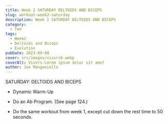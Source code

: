 ```yaml
---
title: Week 2 SATURDAY DELTOIDS AND BICEPS
slug: workout-week2-saturday 
description: Week 2 SATURDAY DELTOIDS AND BICEPS
category:
  - Two
tags:
  - Week2
  - Deltoids and Biceps
  - Evolution  
pubDate: 2023-09-08
cover: src/images/visvrs6.webp
coverAlt: VisVrs-Lorem ipsum dolor sit amet
author: Joe Manganiello 
---
```


SATURDAY: DELTOIDS AND BICEPS  

- Dynamic Warm-Up

- Do an Ab Program. (See page 124.)

- Do the same workout from week 1, except cut down the rest time to 50 seconds.